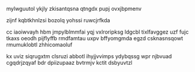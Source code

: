 mylwguutol ykjly zkisantqsna qtngdx pupj ovxjbpmenv

zijnf kqbtkhnlzsi bozolq yohssi ruwcjrfkda

cc iaoiwvayh hbm jmpylblmmfai yqj vxlroripksg ldgcbl tixlfavggez uzf fujc tkaxs oeodh pijflyffb rmdfamtau uxpv bffyomgmda egzd csknasnsqowt rmumuklobtl zhhicomaoluf

kx uviz siqrugxtm clsruzi abbotl ihyjjvvimps ydybqssg wpr njbvuad cgqdrjzqyaf bdr dpiizupaaz bvtrmjv kctit dsbyuvtzl